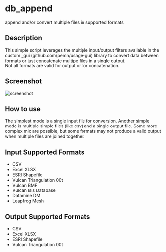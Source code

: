 # db_append
append and/or convert multiple files in supported formats

## Description  
This simple script leverages the multiple input/output filters available in the custom _gui (github.com/pemn/usage-gui) library to convert data between formats or just concatenate multipe files in a single output.  
Not all formats are valid for output or for concatenation.

## Screenshot
![screenshot](https://github.com/pemn/db_append/blob/master/assets/screenshot1.png)

## How to use
The simplest mode is a single input file for conversion.
Another simple mode is multiple simple files (like csv) and a single output file.
Some more complex mix are possible, but some formats may not produce a valid output when multiple files are joined together.

## Input Supported Formats
 - CSV
 - Excel XLSX
 - ESRI Shapefile
 - Vulcan Triangulation 00t
 - Vulcan BMF
 - Vulcan Isis Database
 - Datamine DM
 - Leapfrog Mesh

## Output Supported Formats
 - CSV
 - Excel XLSX
 - ESRI Shapefile
 - Vulcan Triangulation 00t
